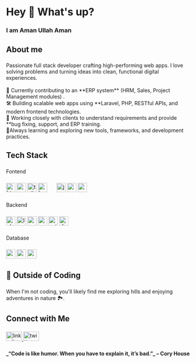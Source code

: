 <h1 align="left">Hey 👋 What's up?</h1>

###

<h3 align="left">I am Aman Ullah  Aman</h3>

###

<h2 align="left">About me</h2>

###

<p align="left">Passionate full stack developer crafting high-performing web apps. I love solving problems and turning ideas into clean, functional digital experiences. <br><br>🔭 Currently contributing to an **ERP system** (HRM, Sales, Project Management modules) .<br>🛠️ Building scalable web apps using **Laravel, PHP, RESTful APIs, and modern frontend technologies.  <br>👥 Working closely with clients to understand requirements and provide **bug fixing, support, and ERP training.<br>🌱Always learning and exploring new tools, frameworks, and development practices.</p>

###

<h2 align="left">Tech Stack</h2>

###

<p align="left">Fontend</p>

###

<div align="left">
  <img src="https://cdn.jsdelivr.net/gh/devicons/devicon/icons/html5/html5-original.svg" height="25" width="25" alt="html5 logo "  />
  
  <img src="https://cdn.jsdelivr.net/gh/devicons/devicon/icons/css3/css3-original.svg" height="25" width="25" alt="css3 logo"  />

  <img src="https://cdn.jsdelivr.net/gh/devicons/devicon/icons/tailwindcss/tailwindcss-original-wordmark.svg" height="25" width="25" alt="tailwindcss logo"  />
  
  <img src="https://cdn.jsdelivr.net/gh/devicons/devicon/icons/bootstrap/bootstrap-original.svg" height="25" width="25" alt="bootstrap logo"  />
<img width="18"/>
  <img src="https://cdn.jsdelivr.net/gh/devicons/devicon/icons/javascript/javascript-original.svg" height="25" width="25" alt="javascript logo"  />
 
  <img src="https://cdn.jsdelivr.net/gh/devicons/devicon/icons/react/react-original.svg" height="25" width="25" alt="react logo"  />

  <img src="https://cdn.jsdelivr.net/gh/devicons/devicon/icons/vuejs/vuejs-original.svg" height="25" width="25" alt="vuejs logo"  />
</div>

###

<p align="left">Backend</p>

###

<div align="left">
  <img src="https://cdn.jsdelivr.net/gh/devicons/devicon/icons/php/php-original.svg" height="25" width="25" alt="php logo"  />
  
  <img src="https://cdn.jsdelivr.net/gh/devicons/devicon/icons/laravel/laravel-original.svg" height="25" width="25" alt="laravel logo"  />

  <img src="https://cdn.jsdelivr.net/gh/devicons/devicon/icons/symfony/symfony-original.svg" height="25" width="25" alt="symfony logo"  />
 
  <img src="https://cdn.jsdelivr.net/gh/devicons/devicon/icons/nodejs/nodejs-original.svg" height="25" width="25" alt="nodejs logo"  />
 
  <img src="https://cdn.jsdelivr.net/gh/devicons/devicon/icons/python/python-original.svg" height="25" width="25" alt="python logo"  />
 
  <img src="https://cdn.jsdelivr.net/gh/devicons/devicon/icons/django/django-plain.svg" height="25" width="25" alt="django logo"  />
</div>

###

<p align="left">Database</p>

###

<div align="left">
  <img src="https://cdn.jsdelivr.net/gh/devicons/devicon/icons/mysql/mysql-original.svg" height="25" width="25" alt="mysql logo"  />
 
  <img src="https://cdn.jsdelivr.net/gh/devicons/devicon/icons/mongodb/mongodb-original.svg" height="25" width="25" alt="mongodb logo"  />

  <img src="https://cdn.jsdelivr.net/gh/devicons/devicon/icons/postgresql/postgresql-original.svg" height="25" width="25" alt="postgresql logo"  />
</div>

###

<h2 align="left">🌄 Outside of Coding</h2>

###

<p align="left">When I'm not coding, you'll likely find me  exploring hills and enjoying adventures in nature 🏞️.</p>

###

<h2 align="left">Connect with Me</h2>

###

<div align="left">
  <a href="https://www.linkedin.com/in/aman-ullah-riad/" target="_blank">
    <img src="https://raw.githubusercontent.com/maurodesouza/profile-readme-generator/master/src/assets/icons/social/linkedin/default.svg" width="43" height="25" alt="linkedin logo"  />
  </a>
  <a href="https://x.com/theriadpikachu" target="_blank">
    <img src="https://raw.githubusercontent.com/maurodesouza/profile-readme-generator/master/src/assets/icons/social/twitter/default.svg" width="43" height="25" alt="twitter logo"  />
  </a>
</div>

###

<h4 align="left">_“Code is like humor. When you have to explain it, it’s bad.”_ – Cory House</h4>

###
